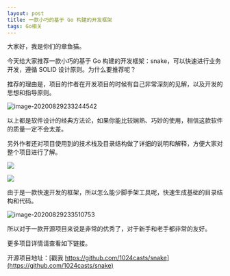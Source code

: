 ```yaml
---
layout: post
title: 一款小巧的基于 Go 构建的开发框架
tags: Go相关
---
```


大家好，我是你们的章鱼猫。

今天给大家推荐一款小巧的基于 Go 构建的开发框架：snake，可以快速进行业务开发，遵循 SOLID 设计原则。为什么要推荐呢？

推荐的理由是，项目的作者在开发项目的时候有自己非常深刻的见解，以及开发的思想和指导原则。

![image-20200829233244542](https://raw.githubusercontent.com/ZhuPeng/pic/master/images/compress_image-20200829233244542.png)

以上都是软件设计的经典方法论，如果你能比较娴熟、巧妙的使用，相信这款软件的质量一定不会太差。

另外作者还对项目使用到的技术栈及目录结构做了详细的说明和解释，方便大家对整个项目进行了解。

![](https://raw.githubusercontent.com/ZhuPeng/pic/master/images/compress_image-20200829233434250.png)

![](https://raw.githubusercontent.com/ZhuPeng/pic/master/images/compress_image-20200829233425069.png)

由于是一款快速开发的框架，所以怎么能少脚手架工具呢，快速生成基础的目录结构和代码。

![image-20200829233510753](https://raw.githubusercontent.com/ZhuPeng/pic/master/images/compress_image-20200829233510753.png)

所以对于一款开源项目来说是非常的优秀了，对于新手和老手都非常的友好。

更多项目详情请查看如下链接。

开源项目地址：[戳我 https://github.com/1024casts/snake](https://github.com/1024casts/snake)